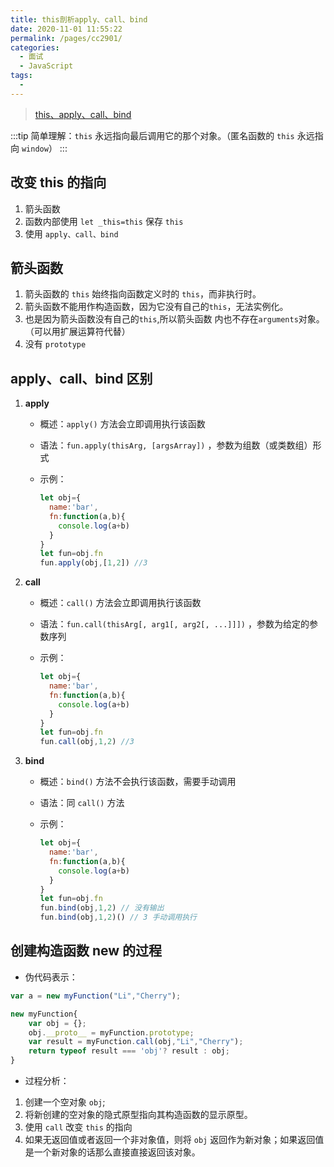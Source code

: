 ```yaml
---
title: this剖析apply、call、bind
date: 2020-11-01 11:55:22
permalink: /pages/cc2901/
categories: 
  - 面试
  - JavaScript
tags: 
  - 
---
```


> [this、apply、call、bind](https://juejin.im/post/6844903496253177863)

:::tip
简单理解：`this` 永远指向最后调用它的那个对象。（匿名函数的 `this` 永远指向 `window`）
:::

## 改变 this 的指向

1. 箭头函数
2. 函数内部使用 `let _this=this` 保存 `this`
3. 使用 `apply、call、bind`

## 箭头函数

1. 箭头函数的 `this` 始终指向函数定义时的 `this`，而非执行时。
2. 箭头函数不能用作构造函数，因为它没有自己的`this`，无法实例化。
3. 也是因为箭头函数没有自己的`this`,所以箭头函数 内也不存在`arguments`对象。（可以用扩展运算符代替）
4. 没有 `prototype`

## apply、call、bind 区别

1. **apply**
   - 概述：`apply()` 方法会立即调用执行该函数
   - 语法：`fun.apply(thisArg, [argsArray])` ，参数为组数（或类数组）形式
   - 示例：

      ```js
      let obj={
        name:'bar',
        fn:function(a,b){
          console.log(a+b)
        }
      }
      let fun=obj.fn
      fun.apply(obj,[1,2]) //3
      ```

2. **call**
   - 概述：`call()` 方法会立即调用执行该函数
   - 语法：`fun.call(thisArg[, arg1[, arg2[, ...]]])` ，参数为给定的参数序列
   - 示例：

      ```js
      let obj={
        name:'bar',
        fn:function(a,b){
          console.log(a+b)
        }
      }
      let fun=obj.fn
      fun.call(obj,1,2) //3
      ```

3. **bind**
   - 概述：`bind()` 方法不会执行该函数，需要手动调用
   - 语法：同 `call()` 方法
   - 示例：

      ```js
      let obj={
        name:'bar',
        fn:function(a,b){
          console.log(a+b)
        }
      }
      let fun=obj.fn
      fun.bind(obj,1,2) // 没有输出
      fun.bind(obj,1,2)() // 3 手动调用执行
      ```

## 创建构造函数 new 的过程

- 伪代码表示：

```js
var a = new myFunction("Li","Cherry");

new myFunction{
    var obj = {};
    obj.__proto__ = myFunction.prototype;
    var result = myFunction.call(obj,"Li","Cherry");
    return typeof result === 'obj'? result : obj;
}
```

- 过程分析：

1. 创建一个空对象 `obj`;
2. 将新创建的空对象的隐式原型指向其构造函数的显示原型。
3. 使用 `call` 改变 `this` 的指向
4. 如果无返回值或者返回一个非对象值，则将 `obj` 返回作为新对象；如果返回值是一个新对象的话那么直接直接返回该对象。
